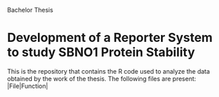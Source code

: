 Bachelor Thesis 
# Development of a Reporter System to study SBNO1 Protein Stability
This is the repository that contains the R code used to analyze the data obtained by the work of the thesis. 
The following files are present:
|File|Function|
